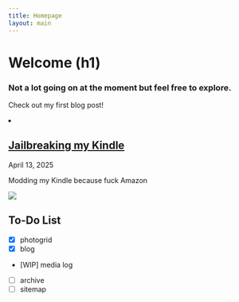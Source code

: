 ```yaml
---
title: Homepage
layout: main
---
```


# Welcome (h1)

### Not a lot going on at the moment but feel free to explore.

Check out my first blog post!

  <li class="post-item">
    <h2>
      <a href="/blog/jailbreaking-my-kindle/">Jailbreaking my Kindle</a>
    </h2>
    <time datetime="2025-04-13">April 13, 2025</time>
<p><p>Modding my Kindle because fuck Amazon</p></p>
  </li>


![](https://i.imgur.com/AzxzIx5.png)


<section class="box">
<h2>To-Do List</h2>

- [x] photogrid
- [x] blog
- [WIP] media log
- [ ] archive
- [ ] sitemap

</section>


